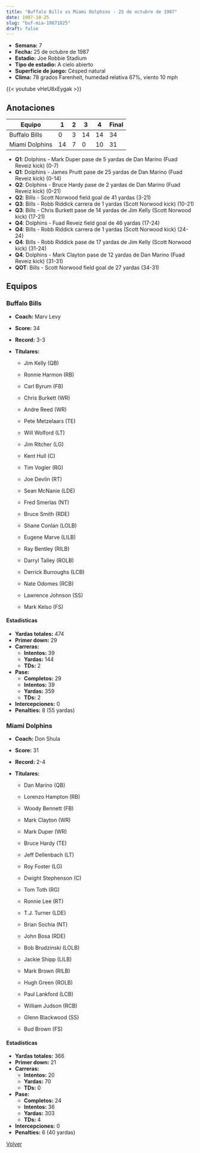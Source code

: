 ```yaml
---
title: "Buffalo Bills vs Miami Dolphins - 25 de octubre de 1987"
date: 1987-10-25
slug: "buf-mia-19871025"
draft: false
---
```


- **Semana:** 7
- **Fecha:** 25 de octubre de 1987
- **Estadio:** Joe Robbie Stadium
- **Tipo de estadio:** A cielo abierto
- **Superficie de juego:** Césped natural
- **Clima:** 78 grados Farenheit, humedad relativa 67%, viento 10 mph


{{< youtube vHeU8xEygak >}}


## Anotaciones
| Equipo | 1 | 2 | 3 | 4 | Final |
|--------|---|---|---|---|-------|
| Buffalo Bills  | 0 | 3 | 14 | 14  | 34 |
| Miami Dolphins  | 14 | 7 | 0 | 10  | 31 |
- **Q1**: Dolphins - Mark Duper pase de 5 yardas de Dan Marino (Fuad Reveiz kick) (0-7)
- **Q1**: Dolphins - James Pruitt pase de 25 yardas de Dan Marino (Fuad Reveiz kick) (0-14)
- **Q2**: Dolphins - Bruce Hardy pase de 2 yardas de Dan Marino (Fuad Reveiz kick) (0-21)
- **Q2**: Bills - Scott Norwood field goal de 41 yardas (3-21)
- **Q3**: Bills - Robb Riddick carrera de 1 yardas (Scott Norwood kick) (10-21)
- **Q3**: Bills - Chris Burkett pase de 14 yardas de Jim Kelly (Scott Norwood kick) (17-21)
- **Q4**: Dolphins - Fuad Reveiz field goal de 46 yardas (17-24)
- **Q4**: Bills - Robb Riddick carrera de 1 yardas (Scott Norwood kick) (24-24)
- **Q4**: Bills - Robb Riddick pase de 17 yardas de Jim Kelly (Scott Norwood kick) (31-24)
- **Q4**: Dolphins - Mark Clayton pase de 12 yardas de Dan Marino (Fuad Reveiz kick) (31-31)
- **QOT**: Bills - Scott Norwood field goal de 27 yardas (34-31)


## Equipos


### Buffalo Bills
* **Coach:** Marv Levy
* **Score:** 34
* **Record:** 3-3
* **Titulares:** 

  * Jim Kelly (QB) 

  * Ronnie Harmon (RB) 

  * Carl Byrum (FB) 

  * Chris Burkett (WR) 

  * Andre Reed (WR) 

  * Pete Metzelaars (TE) 

  * Will Wolford (LT) 

  * Jim Ritcher (LG) 

  * Kent Hull (C) 

  * Tim Vogler (RG) 

  * Joe Devlin (RT) 

  * Sean McNanie (LDE) 

  * Fred Smerlas (NT) 

  * Bruce Smith (RDE) 

  * Shane Conlan (LOLB) 

  * Eugene Marve (LILB) 

  * Ray Bentley (RILB) 

  * Darryl Talley (ROLB) 

  * Derrick Burroughs (LCB) 

  * Nate Odomes (RCB) 

  * Lawrence Johnson (SS) 

  * Mark Kelso (FS) 

#### Estadísticas
* **Yardas totales:** 474
* **Primer down:** 29
* **Carreras:**
  * **Intentos:** 39
  * **Yardas:** 144
  * **TDs:** 2
* **Pase:**
  * **Completos:** 29
  * **Intentos:** 39
  * **Yardas:** 359
  * **TDs:** 2
* **Intercepciones:** 0
* **Penalties:** 8 (55 yardas)

### Miami Dolphins
* **Coach:** Don Shula
* **Score:** 31
* **Record:** 2-4
* **Titulares:** 

  * Dan Marino (QB) 

  * Lorenzo Hampton (RB) 

  * Woody Bennett (FB) 

  * Mark Clayton (WR) 

  * Mark Duper (WR) 

  * Bruce Hardy (TE) 

  * Jeff Dellenbach (LT) 

  * Roy Foster (LG) 

  * Dwight Stephenson (C) 

  * Tom Toth (RG) 

  * Ronnie Lee (RT) 

  * T.J. Turner (LDE) 

  * Brian Sochia (NT) 

  * John Bosa (RDE) 

  * Bob Brudzinski (LOLB) 

  * Jackie Shipp (LILB) 

  * Mark Brown (RILB) 

  * Hugh Green (ROLB) 

  * Paul Lankford (LCB) 

  * William Judson (RCB) 

  * Glenn Blackwood (SS) 

  * Bud Brown (FS) 

#### Estadísticas
* **Yardas totales:** 366
* **Primer down:** 21
* **Carreras:**
  * **Intentos:** 20
  * **Yardas:** 70
  * **TDs:** 0
* **Pase:**
  * **Completos:** 24
  * **Intentos:** 36
  * **Yardas:** 303
  * **TDs:** 4
* **Intercepciones:** 0
* **Penalties:** 6 (40 yardas)


[Volver](/historia/1987)
